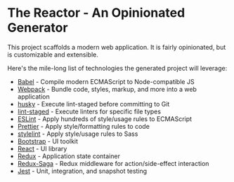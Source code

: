 # The Reactor - An Opinionated Generator

This project scaffolds a modern web application. It is fairly opinionated, but is customizable and extensible.

Here's the mile-long list of technologies the generated project will leverage:

* [Babel](https://babeljs.io/) - Compile modern ECMAScript to Node-compatible JS
* [Webpack](https://webpack.js.org/) - Bundle code, styles, markup, and more into a web application
* [husky](https://www.npmjs.com/package/husky) - Execute lint-staged before committing to Git
* [lint-staged](https://www.npmjs.com/package/lint-staged) - Execute linters for specific file types
* [ESLint](https://eslint.org/) - Apply hundreds of style/usage rules to ECMAScript
* [Prettier](https://prettier.io/) - Apply style/formatting rules to code
* [stylelint](https://stylelint.io/) - Apply style/usage rules to Sass
* [Bootstrap](https://getbootstrap.com/) - UI toolkit
* [React](https://reactjs.org/) - UI library
* [Redux](https://redux.js.org/) - Application state container
* [Redux-Saga](https://redux-saga.js.org/) - Redux middleware for action/side-effect interaction
* [Jest](https://jestjs.io/) - Unit, integration, and snapshot testing

